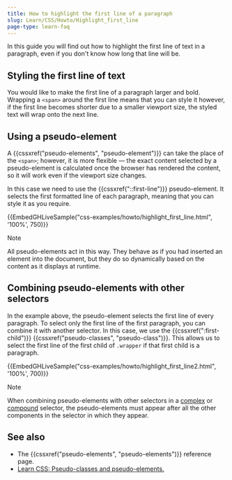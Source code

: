 ```yaml
---
title: How to highlight the first line of a paragraph
slug: Learn/CSS/Howto/Highlight_first_line
page-type: learn-faq
---
```




In this guide you will find out how to highlight the first line of text in a paragraph, even if you don't know how long that line will be.

## Styling the first line of text

You would like to make the first line of a paragraph larger and bold. Wrapping a `<span>` around the first line means that you can style it however, if the first line becomes shorter due to a smaller viewport size, the styled text will wrap onto the next line.

## Using a pseudo-element

A {{cssxref("pseudo-elements", "pseudo-element")}} can take the place of the `<span>`; however, it is more flexible — the exact content selected by a pseudo-element is calculated once the browser has rendered the content, so it will work even if the viewport size changes.

In this case we need to use the {{cssxref("::first-line")}} pseudo-element. It selects the first formatted line of each paragraph, meaning that you can style it as you require.

{{EmbedGHLiveSample("css-examples/howto/highlight_first_line.html", '100%', 750)}}

> [!NOTE]
> All pseudo-elements act in this way. They behave as if you had inserted an element into the document, but they do so dynamically based on the content as it displays at runtime.

## Combining pseudo-elements with other selectors

In the example above, the pseudo-element selects the first line of every paragraph. To select only the first line of the first paragraph, you can combine it with another selector. In this case, we use the {{cssxref(":first-child")}} {{cssxref("pseudo-classes", "pseudo-class")}}. This allows us to select the first line of the first child of `.wrapper` if that first child is a paragraph.

{{EmbedGHLiveSample("css-examples/howto/highlight_first_line2.html", '100%', 700)}}

> [!NOTE]
> When combining pseudo-elements with other selectors in a [complex](/content/Web/CSS/CSS_selectors/Selector_structure#complex_selector) or [compound](/content/Web/CSS/CSS_selectors/Selector_structure#compound_selector) selector, the pseudo-elements must appear after all the other components in the selector in which they appear.

## See also

- The {{cssxref("pseudo-elements", "pseudo-elements")}} reference page.
- [Learn CSS: Pseudo-classes and pseudo-elements.](/content/Learn/CSS/Building_blocks/Selectors/Pseudo-classes_and_pseudo-elements)
